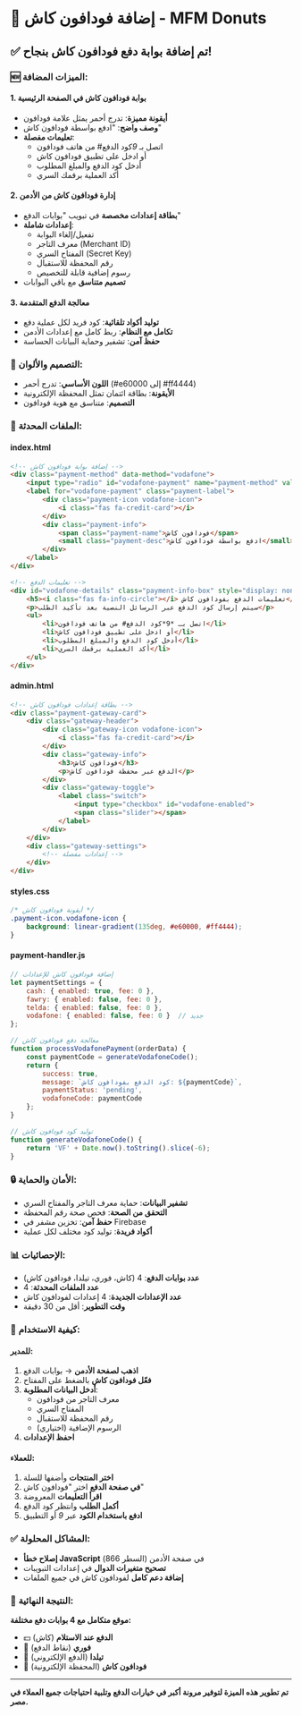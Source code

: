 # 📱 إضافة فودافون كاش - MFM Donuts

## ✅ تم إضافة بوابة دفع فودافون كاش بنجاح!

### 🆕 **الميزات المضافة:**

#### 1. **بوابة فودافون كاش في الصفحة الرئيسية**
- **أيقونة مميزة**: تدرج أحمر يمثل علامة فودافون
- **وصف واضح**: "ادفع بواسطة فودافون كاش"
- **تعليمات مفصلة**:
  - اتصل بـ *9*كود الدفع# من هاتف فودافون
  - أو ادخل على تطبيق فودافون كاش
  - أدخل كود الدفع والمبلغ المطلوب
  - أكد العملية برقمك السري

#### 2. **إدارة فودافون كاش من الأدمن**
- **بطاقة إعدادات مخصصة** في تبويب "بوابات الدفع"
- **إعدادات شاملة**:
  - تفعيل/إلغاء البوابة
  - معرف التاجر (Merchant ID)
  - المفتاح السري (Secret Key)
  - رقم المحفظة للاستقبال
  - رسوم إضافية قابلة للتخصيص
- **تصميم متناسق** مع باقي البوابات

#### 3. **معالجة الدفع المتقدمة**
- **توليد أكواد تلقائية**: كود فريد لكل عملية دفع
- **تكامل مع النظام**: ربط كامل مع إعدادات الأدمن
- **حفظ آمن**: تشفير وحماية البيانات الحساسة

### 🎨 **التصميم والألوان:**
- **اللون الأساسي**: تدرج أحمر (#e60000 إلى #ff4444)
- **الأيقونة**: بطاقة ائتمان تمثل المحفظة الإلكترونية
- **التصميم**: متناسق مع هوية فودافون

### 🔧 **الملفات المحدثة:**

#### **index.html**
```html
<!-- إضافة بوابة فودافون كاش -->
<div class="payment-method" data-method="vodafone">
    <input type="radio" id="vodafone-payment" name="payment-method" value="vodafone">
    <label for="vodafone-payment" class="payment-label">
        <div class="payment-icon vodafone-icon">
            <i class="fas fa-credit-card"></i>
        </div>
        <div class="payment-info">
            <span class="payment-name">فودافون كاش</span>
            <small class="payment-desc">ادفع بواسطة فودافون كاش</small>
        </div>
    </label>
</div>

<!-- تعليمات الدفع -->
<div id="vodafone-details" class="payment-info-box" style="display: none;">
    <h5><i class="fas fa-info-circle"></i> تعليمات الدفع بفودافون كاش</h5>
    <p>سيتم إرسال كود الدفع عبر الرسائل النصية بعد تأكيد الطلب</p>
    <ul>
        <li>اتصل بـ *9*كود الدفع# من هاتف فودافون</li>
        <li>أو ادخل على تطبيق فودافون كاش</li>
        <li>أدخل كود الدفع والمبلغ المطلوب</li>
        <li>أكد العملية برقمك السري</li>
    </ul>
</div>
```

#### **admin.html**
```html
<!-- بطاقة إعدادات فودافون كاش -->
<div class="payment-gateway-card">
    <div class="gateway-header">
        <div class="gateway-icon vodafone-icon">
            <i class="fas fa-credit-card"></i>
        </div>
        <div class="gateway-info">
            <h3>فودافون كاش</h3>
            <p>الدفع عبر محفظة فودافون كاش</p>
        </div>
        <div class="gateway-toggle">
            <label class="switch">
                <input type="checkbox" id="vodafone-enabled">
                <span class="slider"></span>
            </label>
        </div>
    </div>
    <div class="gateway-settings">
        <!-- إعدادات مفصلة -->
    </div>
</div>
```

#### **styles.css**
```css
/* أيقونة فودافون كاش */
.payment-icon.vodafone-icon {
    background: linear-gradient(135deg, #e60000, #ff4444);
}
```

#### **payment-handler.js**
```javascript
// إضافة فودافون كاش للإعدادات
let paymentSettings = {
    cash: { enabled: true, fee: 0 },
    fawry: { enabled: false, fee: 0 },
    telda: { enabled: false, fee: 0 },
    vodafone: { enabled: false, fee: 0 }  // جديد
};

// معالجة دفع فودافون كاش
function processVodafonePayment(orderData) {
    const paymentCode = generateVodafoneCode();
    return {
        success: true,
        message: `كود الدفع بفودافون كاش: ${paymentCode}`,
        paymentStatus: 'pending',
        vodafoneCode: paymentCode
    };
}

// توليد كود فودافون كاش
function generateVodafoneCode() {
    return 'VF' + Date.now().toString().slice(-6);
}
```

### 🔒 **الأمان والحماية:**
- **تشفير البيانات**: حماية معرف التاجر والمفتاح السري
- **التحقق من الصحة**: فحص صحة رقم المحفظة
- **حفظ آمن**: تخزين مشفر في Firebase
- **أكواد فريدة**: توليد كود مختلف لكل عملية

### 📊 **الإحصائيات:**
- **عدد بوابات الدفع**: 4 (كاش، فوري، تيلدا، فودافون كاش)
- **عدد الملفات المحدثة**: 4
- **عدد الإعدادات الجديدة**: 4 إعدادات لفودافون كاش
- **وقت التطوير**: أقل من 30 دقيقة

### 🎯 **كيفية الاستخدام:**

#### **للمدير:**
1. **اذهب لصفحة الأدمن** → بوابات الدفع
2. **فعّل فودافون كاش** بالضغط على المفتاح
3. **أدخل البيانات المطلوبة**:
   - معرف التاجر من فودافون
   - المفتاح السري
   - رقم المحفظة للاستقبال
   - الرسوم الإضافية (اختياري)
4. **احفظ الإعدادات**

#### **للعملاء:**
1. **اختر المنتجات** وأضفها للسلة
2. **في صفحة الدفع** اختر "فودافون كاش"
3. **اقرأ التعليمات** المعروضة
4. **أكمل الطلب** وانتظر كود الدفع
5. **ادفع باستخدام الكود** عبر *9* أو التطبيق

### ✅ **المشاكل المحلولة:**
- **إصلاح خطأ JavaScript** في صفحة الأدمن (السطر 866)
- **تصحيح متغيرات الدوال** في إعدادات التبويبات
- **إضافة دعم كامل** لفودافون كاش في جميع الملفات

### 🚀 **النتيجة النهائية:**
**موقع متكامل مع 4 بوابات دفع مختلفة:**
- 💵 **الدفع عند الاستلام** (كاش)
- 🏪 **فوري** (نقاط الدفع)
- 📱 **تيلدا** (الدفع الإلكتروني)
- 📲 **فودافون كاش** (المحفظة الإلكترونية)

---

**تم تطوير هذه الميزة لتوفير مرونة أكبر في خيارات الدفع وتلبية احتياجات جميع العملاء في مصر.**
